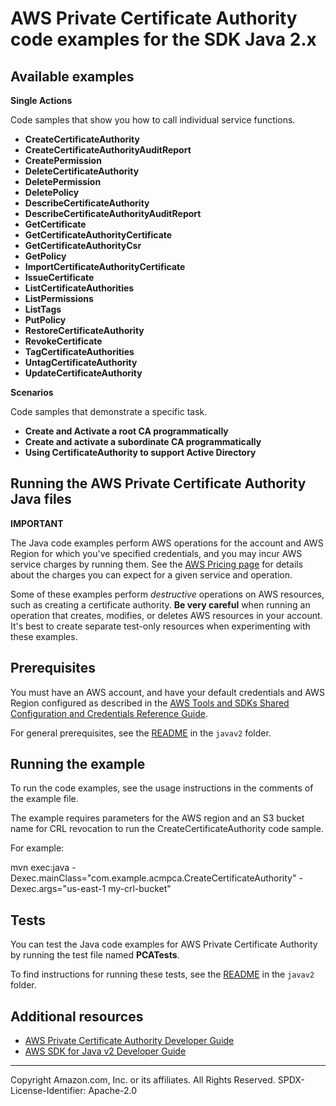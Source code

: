 # AWS Private Certificate Authority code examples for the SDK Java 2.x

## Available examples

**Single Actions**

Code samples that show you how to call individual service functions.

* **CreateCertificateAuthority** 
* **CreateCertificateAuthorityAuditReport** 
* **CreatePermission** 
* **DeleteCertificateAuthority** 
* **DeletePermission** 
* **DeletePolicy** 
* **DescribeCertificateAuthority** 
* **DescribeCertificateAuthorityAuditReport** 
* **GetCertificate** 
* **GetCertificateAuthorityCertificate** 
* **GetCertificateAuthorityCsr** 
* **GetPolicy** 
* **ImportCertificateAuthorityCertificate** 
* **IssueCertificate** 
* **ListCertificateAuthorities** 
* **ListPermissions** 
* **ListTags** 
* **PutPolicy** 
* **RestoreCertificateAuthority** 
* **RevokeCertificate** 
* **TagCertificateAuthorities** 
* **UntagCertificateAuthority** 
* **UpdateCertificateAuthority** 

**Scenarios**

Code samples that demonstrate a specific task.

* **Create and Activate a root CA programmatically** 
* **Create and activate a subordinate CA programmatically** 
* **Using CertificateAuthority to support Active Directory** 

## Running the AWS Private Certificate Authority Java files

**IMPORTANT**

The Java code examples perform AWS operations for the account and AWS Region for which you've specified credentials, and you may incur AWS service charges by running them. See the [AWS Pricing page](https://aws.amazon.com/pricing/) for details about the charges you can expect for a given service and operation.

Some of these examples perform *destructive* operations on AWS resources, such as creating a certificate authority. **Be very careful** when running an operation that creates, modifies, or deletes AWS resources in your account. It's best to create separate test-only resources when experimenting with these examples.

## Prerequisites

You must have an AWS account, and have your default credentials and AWS Region configured as described in the [AWS Tools and SDKs Shared Configuration and Credentials Reference Guide](https://docs.aws.amazon.com/credref/latest/refdoc/creds-config-files.html).

For general prerequisites, see the [README](../../README.md#Prerequisites) in the `javav2` folder.

## Running the example

To run the code examples, see the usage instructions in the comments of the example file. 

The example requires parameters for the AWS region and an S3 bucket name for CRL revocation to run the CreateCertificateAuthority code sample.

For example:

mvn exec:java -Dexec.mainClass="com.example.acmpca.CreateCertificateAuthority" -Dexec.args="us-east-1 my-crl-bucket"

## Tests

You can test the Java code examples for AWS Private Certificate Authority by running the test file named **PCATests**.

To find instructions for running these tests, see the [README](../../README.md#Tests)
in the `javav2` folder.

## Additional resources

* [AWS Private Certificate Authority Developer Guide](https://docs.aws.amazon.com/privateca/latest/userguide/PcaWelcome.html)
* [AWS SDK for Java v2 Developer Guide](https://docs.aws.amazon.com/sdk-for-java/latest/developer-guide/home.html)

---
Copyright Amazon.com, Inc. or its affiliates. All Rights Reserved.
SPDX-License-Identifier: Apache-2.0